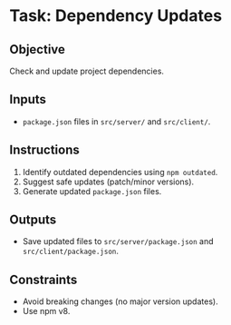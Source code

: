 # Task: Dependency Updates
## Objective
Check and update project dependencies.

## Inputs
- `package.json` files in `src/server/` and `src/client/`.

## Instructions
1. Identify outdated dependencies using `npm outdated`.
2. Suggest safe updates (patch/minor versions).
3. Generate updated `package.json` files.

## Outputs
- Save updated files to `src/server/package.json` and `src/client/package.json`.

## Constraints
- Avoid breaking changes (no major version updates).
- Use npm v8.